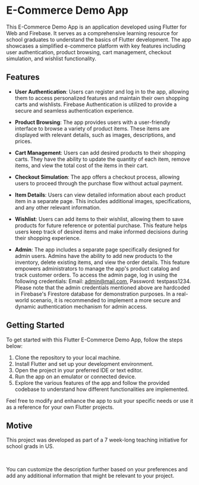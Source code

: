 # E-Commerce Demo App

This E-Commerce Demo App is an application developed using Flutter for Web and Firebase. It serves as a comprehensive learning resource for school graduates to understand the basics of Flutter development. The app showcases a simplified e-commerce platform with key features including user authentication, product browsing, cart management, checkout simulation, and wishlist functionality.

## Features

- **User Authentication**: Users can register and log in to the app, allowing them to access personalized features and maintain their own shopping carts and wishlists. Firebase Authentication is utilized to provide a secure and seamless authentication experience.

- **Product Browsing**: The app provides users with a user-friendly interface to browse a variety of product items. These items are displayed with relevant details, such as images, descriptions, and prices.

- **Cart Management**: Users can add desired products to their shopping carts. They have the ability to update the quantity of each item, remove items, and view the total cost of the items in their cart.

- **Checkout Simulation**: The app offers a checkout process, allowing users to proceed through the purchase flow without actual payment.

- **Item Details**: Users can view detailed information about each product item in a separate page. This includes additional images, specifications, and any other relevant information.

- **Wishlist**: Users can add items to their wishlist, allowing them to save products for future reference or potential purchase. This feature helps users keep track of desired items and make informed decisions during their shopping experience.

- **Admin**: The app includes a separate page specifically designed for admin users. Admins have the ability to add new products to the inventory, delete existing items, and view the order details. This feature empowers administrators to manage the app's product catalog and track customer orders. To access the admin page, log in using the following credentials: Email: admin@mail.com, Password: testpass1234.
Please note that the admin credentials mentioned above are hardcoded in Firebase's Firestore database for demonstration purposes. In a real-world scenario, it is recommended to implement a more secure and dynamic authentication mechanism for admin access.

## Getting Started

To get started with this Flutter E-Commerce Demo App, follow the steps below:

1. Clone the repository to your local machine.
2. Install Flutter and set up your development environment.
3. Open the project in your preferred IDE or text editor.
4. Run the app on an emulator or connected device.
5. Explore the various features of the app and follow the provided codebase to understand how different functionalities are implemented.

Feel free to modify and enhance the app to suit your specific needs or use it as a reference for your own Flutter projects.

## Motive

This project was developed as part of a 7 week-long teaching initiative for school grads in US.

<br>

You can customize the description further based on your preferences and add any additional information that might be relevant to your project.
